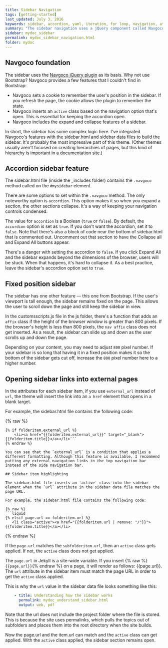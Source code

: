 ```yaml
---
title: Sidebar Navigation
tags: [getting-started]
last_updated: July 3, 2016
keywords: sidebar, accordion, yaml, iteration, for loop, navigation, attributes, conditional filtering
summary: "The sidebar navigation uses a jQuery component called Navgoco. The sidebar is a somewhat complex part of the theme that remembers your current page, highlights the active item, stays in a fixed position on the page, and more. This page explains a bit about how the sidebar was put together."
sidebar: mydoc_sidebar
permalink: mydoc_sidebar_navigation.html
folder: mydoc
---
```


## Navgoco foundation

The sidebar uses the [Navgoco jQuery plugin](https://github.com/tefra/navgoco) as its basis. Why not use Bootstrap? Navgoco provides a few features that I couldn't find in Bootstrap:

* Navgoco sets a cookie to remember the user's position in the sidebar. If you refresh the page, the cookie allows the plugin to remember the state.
* Navgoco inserts an `active` class based on the navigation option that's open. This is essential for keeping the accordion open.
* Navgoco includes the expand and collapse features of a sidebar.

In short, the sidebar has some complex logic here. I've integrated Navgoco's features with the sidebar.html and sidebar data files to build the sidebar. It's probably the most impressive part of this theme. (Other themes usually aren't focused on creating hierarchies of pages, but this kind of hierarchy is important in a documentation site.)

## Accordion sidebar feature

The sidebar.html file (inside the \_includes folder) contains the `.navgoco` method called on the `#mysidebar` element.

There are some options to set within the `.navgoco` method. The only noteworthy option is `accordion`. This option makes it so when you expand a section, the other sections collapse. It's a way of keeping your navigation controls condensed.

The value for `accordion` is a Boolean (`true` or `false`). By default, the `accordion` option is set as `true`. If you don't want the accordion, set it to `false`. Note that there's also a block of code near the bottom of sidebar.html that is commented out. Uncomment out that section to have the Collapse all and Expand All buttons appear.

There's a danger with setting the accordion to `false`. If you click Expand All and the sidebar expands beyond the dimensions of the browser, users will be stuck. When that happens, it's hard to collapse it. As a best practice, leave the sidebar's accordion option set to `true`.

## Fixed position sidebar

The sidebar has one other feature &mdash; this one from Bootstrap. If the user's viewport is tall enough, the sidebar remains fixed on the page. This allows the user to scroll down the page and still keep the sidebar in view.

In the customsscripts.js file in the js folder, there's a function that adds an `affix` class if the height of the browser window is greater than 800 pixels. If the browser's height is less than 800 pixels, the `nav affix` class does not get inserted. As a result, the sidebar can slide up and down as the user scrolls up and down the page.

Depending on your content, you may need to adjust `800` pixel number. If your sidebar is so long that having it in a fixed position makes it so the bottom of the sidebar gets cut off, increase the `800` pixel number here to a higher number.

## Opening sidebar links into external pages

In the attributes for each sidebar item, if you use `external_url` instead of `url`, the theme will insert the link into an `a href` element that opens in a blank target.

For example, the sidebar.html file contains the following code:

{% raw %}
```liquid
{% if folderitem.external_url %}
    <li><a href="{{folderitem.external_url}}" target="_blank">{{folderitem.title}}</a></li>```
{% endraw %}

You can see that the `external_url` is a condition that applies a different formatting. Although this feature is available, I recommend putting any external navigation links in the top navigation bar instead of the side navigation bar.

## Sidebar item highlighting

The sidebar.html file inserts an `active` class into the sidebar element when the `url` attribute in the sidebar data file matches the page URL.

For example, the sidebar.html file contains the following code:

{% raw %}
```liquid
{% elsif page.url == folderitem.url %}
   <li class="active"><a href="{{folderitem.url | remove: "/"}}">{{folderitem.title}}</a></li>
```
{% endraw %}

If the `page.url` matches the `subfolderitem.url`, then an `active` class gets applied. If not, the `active` class does not get applied.

The `page.url` in Jekyll is a site-wide variable. If you insert {% raw %}`{{page.url}}`{% endraw %} on a page, it will render as follows: {{page.url}}. The `url` attribute in the sidebar item must match the page URL in order to get the `active` class applied.

This is why the `url` value in the sidebar data file looks something like this:

```yaml
    - title: Understanding how the sidebar works
      permalink: mydoc_understand_sidebar.html
      output: web, pdf
```

Note that the url does not include the project folder where the file is stored. This is because the site uses permalinks, which pulls the topics out of subfolders and places them into the root directory when the site builds.

Now the page.url and the item.url can match and the `active` class can get applied. With the `active` class applied, the sidebar section remains open.


